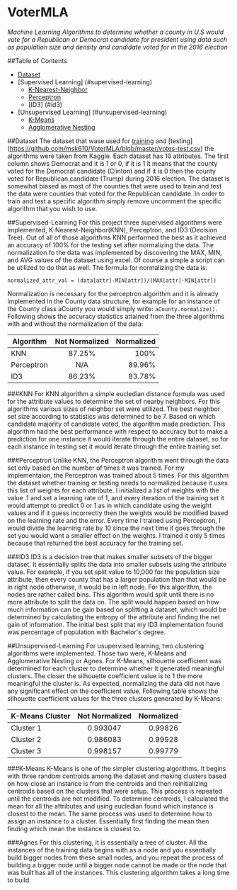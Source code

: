 # VoterMLA
*Machine Learning Algorithms to determine whether a county in U.S would vote for a Republican or Democrat candidate for president using data such as population size and density and candidate voted for in the 2016 election*

##Table of Contents
* [Dataset](#dataset)
* [Supervised Learning] (#supervised-learning)
  * [K-Nearest-Neighbor](#knn)
  * [Perceptron](#perceptron)
  * [ID3] (#id3)
* [Unsupervised Learning] (#unsupervised-learning)
  * [K-Means](#k-means)
  * [Agglomerative Nesting](#agnes)

##Dataset
The dataset that wase used for [training](https://github.com/msk610/VoterMLA/blob/master/votes-train.csv) and [testing] (https://github.com/msk610/VoterMLA/blob/master/votes-test.csv) the algorithms were taken from Kaggle. Each dataset has 10 attributes. The first column shows Democrat and it is 1 or 0, if it is 1 it means that the county voted for the Democrat candidate (Clinton) and if it is 0 then the county voted for Republican candidate (Trump) during 2016 election. The dataset is somewhat biased as most of the counties that were used to train and test the data were counties that voted for the Republican candidate. In order to train and test a specific algorithm simply remove uncomment the specific algorithm that you wish to use.

##Supervised-Learning
For this project three supervised algorithms were implemented, K-Nearest-Neighbor(KNN), Perceptron, and ID3 (Decision Tree). Out of all of those algorithms KNN performed the best as it achieved an accuracy of 100% for the testing set after normalizing the data. The normalization fo the data was implemented by discovering the MAX, MIN, and AVG values of the dataset using excel. Of course a simple a script can be utilized to do that as well. The formula for normalizing the data is:
```
normalized_attr_val = (data[attr]-MIN[attr])/(MAX[attr]-MIN[attr])
```
Normalization is necessary for the perceptron algorithm and it is already implemented in the County data structure, for example for an instance of the County class aCounty you would simply write: `aCounty.normalize()`. Following shows the accuracy statistics attained from the three algorithms with and without the normalization of the data:

| Algorithm        | Not Normalized           | Normalized  |
| ------------- |:-------------:| -----:|
| KNN      | 87.25%      |   100% |
| Perceptron      |    N/A   |   89.96% |
| ID3 | 86.23%      |    83.78% |


###KNN
For KNN algorithm a simple eucledian distance formula was used for the attribute values to determine the set of nearby neighbors. For this algorithms various sizes of neighbor set were utilized. The best neighbor set size according to statistics was determined to be 7. Based on which candidate majority of candidate voted, the algorithm made prediction. This algorithm had the best performance with respect to accuracy but to make a prediction for one instance it would iterate through the entire dataset, so for each instance in testing set it would iterate through the entire training set.

###Perceptron
Unlike KNN, the Perceptron algorithm went through the data set only based on the number of times it was trained. For my implementaion, the Perceptron was trained about 5 times. For this algorithm the dataset whether training or testing needs to normalized because it uses this list of weights for each attribute. I initialized a list of weights with the value .1 and set a learning rate of 1, and every iteration of the training set it would attempt to predict 0 or 1 as in which candidate using the weight values and if it guess incorrectly then the weights would be modified based on the learning rate and the error. Every time I trained using Perceptron, I would divide the learning rate by 10 since the next time it goes through the set you would want a smaller effect on the weights. I trained it only 5 times because that returned the best accuracy for the training set.

###ID3
ID3 is a decision tree that makes smaller subsets of the bigger dataset. It essentially splits the data into smaller subsets using the attribute value. For example, if you set split value to 10,000 for the population size attribute, then every county that has a larger population than that would be in right node otherwise, it would be in left node. For this algorithm, the nodes are rather called bins. This algorithm would split until there is no more attribute to split the data on. The split would happen based on how much information can be gain based on splitting a dataset, which would be determined by calculating the entropy of the attribute and finding the net gain of information. The initial best split that my ID3 implementation found was percentage of population with Bachelor's degree. 

##Unsupervised-Learning
For usupervised learning, two clustering algorithms were implemented. Those two were, K-Means and Agglomerative Nesting or Agnes. For K-Means, silhouette coefficient was determined for each cluster to determine whether it generated meaningful clusters. The closer the silhouette coefficient value is to 1 the more meaningful the cluster is. As expected, normalizing the data did not have any significant effect on the coefficient value. Following table shows the silhouette coefficient values for the three clusters generated by K-Means:

| K-Means Cluster        | Not Normalized           | Normalized  |
| ------------- |:-------------:| -----:|
| Cluster 1      | 0.993047        |   0.99826 |
| Cluster 2      |    0.986083      |   0.99928 |
| Cluster 3 | 0.998157       |    0.99779 |

###K-Means
K-Means is one of the simpler clustering algorithms. It begins with three random centroids among the dataset and making clusters based on how close an instance is from the centroids and then reinitializing centroids based on the clusters that were setup. This process is repeated until the centroids are not modified. To determine centroids, I calculated the mean for all the attributes and using eucledian found which instance is closest to the mean. The same process was used to determine how to assign an instance to a cluster. Essentially first finding the mean then finding which mean the instance is closest to.

###Agnes
For this clustering, it is essentially a tree of cluster. All the instances of the training data begins with as a node and you essentially build bigger nodes from these small nodes, and you repeat the process of building a bigger node until a bigger node cannot be made or the node that was built has all of the instances. This clustering algorithm takes a long time to build.
